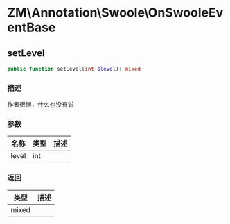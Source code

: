 # ZM\Annotation\Swoole\OnSwooleEventBase

## setLevel

```php
public function setLevel(int $level): mixed
```

### 描述

作者很懒，什么也没有说

### 参数

| 名称 | 类型 | 描述 |
| -------- | ---- | ----------- |
| level | int |  |

### 返回

| 类型 | 描述 |
| ---- | ----------- |
| mixed |  |
